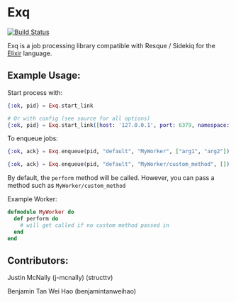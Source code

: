 # Exq

[![Build Status](https://travis-ci.org/akira/exq.png?branch=master)](https://travis-ci.org/akira/exq?branch=master)

Exq is a job processing library compatible with Resque / Sidekiq for the [Elixir](http://elixir-lang.org) language.

## Example Usage:

Start process with:

```elixir
{:ok, pid} = Exq.start_link

# Or with config (see source for all options)
{:ok, pid} = Exq.start_link([host: '127.0.0.1', port: 6379, namespace: 'x'])
```

To enqueue jobs:

```elixir
{:ok, ack} = Exq.enqueue(pid, "default", "MyWorker", ["arg1", "arg2"])

{:ok, ack} = Exq.enqueue(pid, "default", "MyWorker/custom_method", [])
```

By default, the `perform` method will be called.  However, you can pass a method such as `MyWorker/custom_method`

Example Worker:
```elixir
defmodule MyWorker do
  def perform do
    # will get called if no custom method passed in
  end
end
```

## Contributors:

Justin McNally (j-mcnally) (structtv)

Benjamin Tan Wei Hao (benjamintanweihao)


